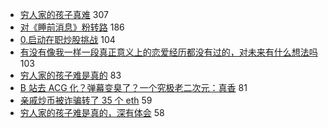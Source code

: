 - [穷人家的孩子真难](https://www.v2ex.com/t/685488) 307
- [对《睡前消息》粉转路](https://www.v2ex.com/t/685535) 186
- [0.启动在职炒股挑战](https://www.v2ex.com/t/685531) 104
- [有没有像我一样一段真正意义上的恋爱经历都没有过的，对未来有什么想法吗](https://www.v2ex.com/t/685542) 103
- [穷人家的孩子难是真的](https://www.v2ex.com/t/685507) 83
- [B 站去 ACG 化？弹幕变臭了？一个究极老二次元：真香](https://www.v2ex.com/t/685508) 81
- [亲戚炒币被诈骗转了 35 个 eth](https://www.v2ex.com/t/685484) 59
- [穷人家的孩子难是真的，深有体会](https://www.v2ex.com/t/685661) 58